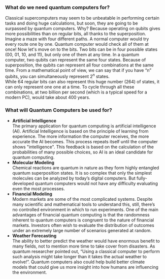### What do we need quantum computers for?
Classical supercomputers may seem to be unbeatable in performing certain tasks and doing huge calculations, but soon, they are going to be surpassed by quantum computers. Why? Because operating on qubits gives more possibilities than on regular bits, all thanks to the superposition. Imagine a maze with four different paths. A normal computer would try every route one by one. Quantum computer would check all of them at once! Now let's move on to the bits. Two bits can be in four possible states (00, 01, 10, and 11), but only one of them at any time. In a quantum computer, two qubits can represent the same four states. Because of superposition, the qubits can represent all four combinations at the same time. From a mathematical point of view, we can say that if you have “n” qubits, you can simultaneously represent $2^n$ states. <br/> While 64 regular bits can also represent this huge number (264) of states, it can only represent one one at a time. To cycle through all these combinations, at two billion per second (which is a typical speed for a modern PC), would take about 400 years.

### What will Quantum Computers be used for?
 - **Artificial Intelligence** <br/> The primary application for quantum computing is artificial intelligence (AI). Artificial Intelligence is based on the principle of learning from experience. The more information the computer receives, the more accurate the AI becomes. This process repeats itself until the computer shows "intelligence". This feedback is based on the calculation of the probabilities of many possible choices, so AI is an ideal candidate for quantum computing. <br/>
 - **Molecular Modeling** <br/> Chemical reactions are quantum in nature as they form highly entangled quantum superposition states. It is so complex that only the simplest molecules can be analyzed by today’s digital computers. But fully-developed quantum computers would not have any difficulty evaluating even the most processes. 
 - **Financial Modeling** <br/> Modern markets are some of the most complicated systems. Despite many scientific and mathematical tools to understand this, still, there’s no controlled environment in which to run experiments. One of the main advantages of financial quantum computing is that the randomness inherent to quantum computers is congruent to the nature of financial markets. Investors often wish to evaluate the distribution of outcomes under an extremely large number of scenarios generated at random.
 - **Weather Forecasting** <br/> The ability to better predict the weather would have enormous benefit to many fields, not to mention more time to take cover from disasters. As quantum researcher pointed out, “Using a classical computer to perform such analysis might take longer than it takes the actual weather to evolve!”. Quantum computers also could help build better climate models that could give us more insight into how humans are influencing the environment.